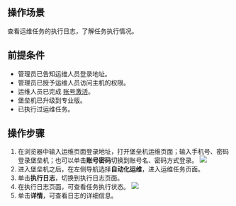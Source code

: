 ## 操作场景
查看运维任务的执行日志，了解任务执行情况。


## 前提条件
- 管理员已告知运维人员登录地址。
- 管理员已授予运维人员访问主机的权限。
- 运维人员已完成 [账号激活](https://cloud.tencent.com/document/product/1025/55183#step2)。
- 堡垒机已升级到专业版。
- 已执行过运维任务。

## 操作步骤
1.	在浏览器中输入运维页面登录地址，打开堡垒机运维页面；输入手机号、密码登录堡垒机；也可以单击**账号密码**切换到账号名、密码方式登录。
![](https://qcloudimg.tencent-cloud.cn/raw/49f3db944922d21b56bc25f093ddc8ae.png)
2.	进入堡垒机之后，在左侧导航选择**自动化运维**，进入运维任务页面。
3.	单击**执行日志**，切换到执行日志页面。
4.	在执行日志页面，可查看任务执行状态。
![](https://qcloudimg.tencent-cloud.cn/raw/28d6555c133182e7a7488c870592c6b6.png)
5. 单击**详情**，可查看日志的详细信息。
